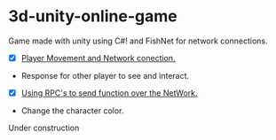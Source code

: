 # 3d-unity-online-game
Game made with unity using C#! and FishNet for network connections.

- [x] [Player Movement and Network conection.](https://github.com/Underewarrr/3d-unity-online-game/pull/1)
* Response for other player to see and interact.
- [x] [Using RPC's to send function over the NetWork.](https://github.com/Underewarrr/3d-unity-online-game/pull/2)
* Change the character color.

Under construction
